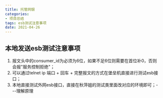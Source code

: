 ```yaml
---
title: 托管网银
categories:
- 项目总结
tags: esb测试注意事项
date: 2021-04-26
---
```


## 本地发送esb测试注意事项
1. 报文头中的consumer_id为必须为6位，如果不足6位则需要在首位补0，否则会报"服务控制拒绝"；
2. 可以通过telnet ip 端口 + 回车 + 完整报文的方式在堡垒机直接进行测试esb接口；
3. 本地直接测试外网esb接口，直接在秋萍姐的测试类里面改对应的环境即可；---理解原理